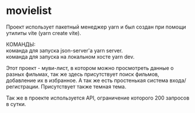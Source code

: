 # movielist

Проект использует пакетный менеджер yarn и был создан при помощи утилиты vite (yarn create vite).

КОМАНДЫ: <br/>
команда для запуска json-server'a yarn server. <br />
команда для запуска на локальном хосте yarn dev.

Этот проект - муви-лист, в котором можно просмотреть данные о разных фильмах, так же здесь присутствует поиск фильмов, добавление их в избранное. А так же есть простенькая система входа/регистрации. Присутствует также темная тема.

Так же в проекте используется API, ограничение которого 200 запросов в сутки.
